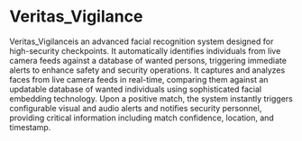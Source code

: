 # Veritas_Vigilance
Veritas_Vigilanceis an advanced facial recognition system designed for high-security checkpoints. 
It automatically identifies individuals from live camera feeds against a database of wanted persons, triggering immediate alerts to enhance safety and security operations.
It captures and analyzes faces from live camera feeds in real-time, comparing them against an updatable database of wanted individuals using sophisticated facial embedding technology.
Upon a positive match, the system instantly triggers configurable visual and audio alerts and notifies security personnel, providing critical information including match confidence, location, and timestamp.
